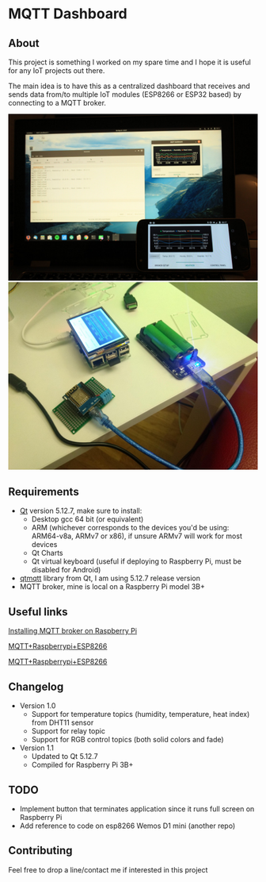 # MQTT Dashboard
## About
This project is something I worked on my spare time and I hope it is useful for any IoT projects out there.

The main idea is to have this as a centralized dashboard that receives and sends data from/to multiple IoT modules (ESP8266 or ESP32 based) by connecting to a MQTT broker.

![Android](images/Desktop_Android.jpg)
![RaspberryPi](images/IMG_20200223_200555277.jpg)


## Requirements
+ [Qt](https://www.qt.io/) version 5.12.7, make sure to install:
  + Desktop gcc 64 bit (or equivalent)
  + ARM (whichever corresponds to the devices you'd be using: ARM64-v8a, ARMv7 or x86), if unsure ARMv7 will work for most devices
  + Qt Charts
  + Qt virtual keyboard (useful if deploying to Raspberry Pi, must be disabled for Android)
+ [qtmqtt](https://github.com/qt/qtmqtt/releases/tag/v5.12.7) library from Qt, I am using 5.12.7 release version
+ MQTT broker, mine is local on a Raspberry Pi model 3B+

## Useful links
[Installing MQTT broker on Raspberry Pi](https://www.instructables.com/id/Installing-MQTT-BrokerMosquitto-on-Raspberry-Pi/)

[MQTT+Raspberrypi+ESP8266](https://www.instructables.com/id/How-to-Use-MQTT-With-the-Raspberry-Pi-and-ESP8266/)

[MQTT+Raspberrypi+ESP8266](https://www.hackster.io/ruchir1674/raspberry-pi-talking-to-esp8266-using-mqtt-ed9037)
## Changelog
+ Version 1.0
  + Support for temperature topics (humidity, temperature, heat index) from DHT11 sensor
  + Support for relay topic
  + Support for RGB control topics (both solid colors and fade)
+ Version 1.1
  + Updated to Qt 5.12.7
  + Compiled for Raspberry Pi 3B+

## TODO
+ Implement button that terminates application since it runs full screen on Raspberry Pi
+ Add reference to code on esp8266 Wemos D1 mini (another repo)

## Contributing
Feel free to drop a line/contact me if interested in this project